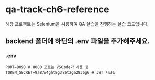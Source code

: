 # qa-track-ch6-reference

해당 프로젝트는 Selenium을 사용하여 QA 실습을 진행하는 실습 코드입니다.

## backend 폴더에 하단의 .env 파일을 추가해주세요.

### .env
```dotenv
PORT=8090 # 8080 포트는 VSCode가 사용 중
TOKEN_SECRET=9a87w4ght8g386t2ga2836g6 # JWT 시크릿
